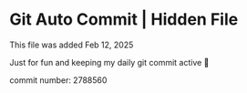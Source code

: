 # Git Auto Commit | Hidden File

This file was added Feb 12, 2025

Just for fun and keeping my daily git commit active 🤪

commit number: 2788560
